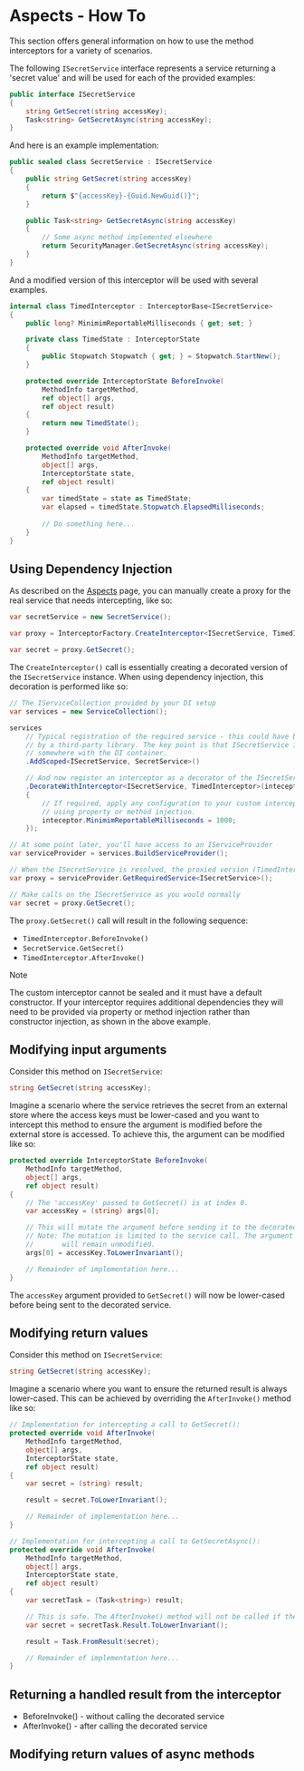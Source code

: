 # Aspects - How To

This section offers general information on how to use the method interceptors for a variety of scenarios.

The following `ISecretService` interface represents a service returning a 'secret value' and will be used for each of the provided examples:

```csharp
public interface ISecretService
{
	string GetSecret(string accessKey);
	Task<string> GetSecretAsync(string accessKey);
}
```

And here is an example implementation:

```csharp
public sealed class SecretService : ISecretService
{
    public string GetSecret(string accessKey)
    {
        return $"{accessKey}-{Guid.NewGuid()}";
    }

    public Task<string> GetSecretAsync(string accessKey)
    {
        // Some async method implemented elsewhere
        return SecurityManager.GetSecretAsync(string accessKey);
    }
}
```

And a modified version of this interceptor will be used with several examples.

```csharp
internal class TimedInterceptor : InterceptorBase<ISecretService>
{
    public long? MinimimReportableMilliseconds { get; set; }

    private class TimedState : InterceptorState
    {
        public Stopwatch Stopwatch { get; } = Stopwatch.StartNew();
    }

    protected override InterceptorState BeforeInvoke(
        MethodInfo targetMethod,
        ref object[] args,
        ref object result)
    {
        return new TimedState();
    }

    protected override void AfterInvoke(
        MethodInfo targetMethod,
        object[] args,
        InterceptorState state,
        ref object result)
    {
        var timedState = state as TimedState;
        var elapsed = timedState.Stopwatch.ElapsedMilliseconds;
        
        // Do something here...
    }
}
```


## Using Dependency Injection

As described on the [Aspects](Aspects.md) page, you can manually create a proxy for the real service that needs intercepting, like so:

```csharp
var secretService = new SecretService();

var proxy = InterceptorFactory.CreateInterceptor<ISecretService, TimedInterceptor>(secretService);

var secret = proxy.GetSecret();
```

The `CreateInterceptor()` call is essentially creating a decorated version of the `ISecretService` instance. When using dependency injection, this decoration is performed like so:

```csharp
// The IServiceCollection provided by your DI setup
var services = new ServiceCollection();

services
    // Typical registration of the required service - this could have been performed
    // by a third-party library. The key point is that ISecretService is registered
    // somewhere with the DI container.
    .AddScoped<ISecretService, SecretService>()

    // And now register an interceptor as a decorator of the ISecretService
    .DecorateWithInterceptor<ISecretService, TimedInterceptor>(inteceptor =>
    {
        // If required, apply any configuration to your custom interceptor
        // using property or method injection.
        inteceptor.MinimimReportableMilliseconds = 1000;
    });

// At some point later, you'll have access to an IServiceProvider
var serviceProvider = services.BuildServiceProvider();

// When the ISecretService is resolved, the proxied version (TimedInterceptor) will be returned
var proxy = serviceProvider.GetRequiredService<ISecretService>();

// Make calls on the ISecretService as you would normally
var secret = proxy.GetSecret();
```

The `proxy.GetSecret()` call will result in the following sequence:

* `TimedInterceptor.BeforeInvoke()`
* `SecretService.GetSecret()`
* `TimedInterceptor.AfterInvoke()`

> [!NOTE]
> The custom interceptor cannot be sealed and it must have a default constructor. If your interceptor requires additional dependencies they will need to be provided via property or method injection rather than constructor injection, as shown in the above example.


## Modifying input arguments
Consider this method on `ISecretService`:

```csharp
string GetSecret(string accessKey);
```

Imagine a scenario where the service retrieves the secret from an external store where the access keys must be lower-cased and you want to intercept this method to ensure the argument is modified before the external store is accessed. To achieve this, the argument can be modified like so:

```csharp
protected override InterceptorState BeforeInvoke(
    MethodInfo targetMethod,
    object[] args,
    ref object result)
{
    // The 'accessKey' passed to GetSecret() is at index 0.
    var accessKey = (string) args[0];

    // This will mutate the argument before sending it to the decorated service.
    // Note: The mutation is limited to the service call. The argument sent by the caller
    //       will remain unmodified.
    args[0] = accessKey.ToLowerInvariant();

    // Remainder of implementation here...
}
```

The `accessKey` argument provided to `GetSecret()` will now be lower-cased before being sent to the decorated service.


## Modifying return values
Consider this method on `ISecretService`:

```csharp
string GetSecret(string accessKey);
```

Imagine a scenario where you want to ensure the returned result is always lower-cased. This can be achieved by overriding the `AfterInvoke()` method like so:

```csharp
// Implementation for intercepting a call to GetSecret():
protected override void AfterInvoke(
    MethodInfo targetMethod,
    object[] args,
    InterceptorState state,
    ref object result)
{
    var secret = (string) result;

    result = secret.ToLowerInvariant();

    // Remainder of implementation here...
}

// Implementation for intercepting a call to GetSecretAsync():
protected override void AfterInvoke(
    MethodInfo targetMethod,
    object[] args,
    InterceptorState state,
    ref object result)
{
    var secretTask = (Task<string>) result;

    // This is safe. The AfterInvoke() method will not be called if the Task result is in a faulted state.
    var secret = secretTask.Result.ToLowerInvariant();

    result = Task.FromResult(secret);

    // Remainder of implementation here...
}
```




## Returning a handled result from the interceptor
- BeforeInvoke() - without calling the decorated service
- AfterInvoke() - after calling the decorated service






## Modifying return values of async methods






